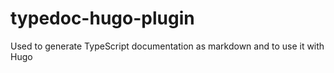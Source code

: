 # typedoc-hugo-plugin
Used to generate TypeScript documentation as markdown and to use it with Hugo
